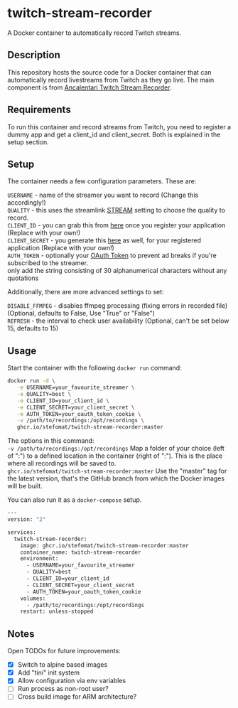 # twitch-stream-recorder
A Docker container to automatically record Twitch streams.

## Description
This repository hosts the source code for a Docker container that can automatically record livestreams from Twitch as they go live.
The main component is from [Ancalentari Twitch Stream Recorder](https://github.com/ancalentari/twitch-stream-recorder).

## Requirements
To run this container and record streams from Twitch,
you need to register a dummy app and get a client_id and client_secret. Both is explained in the setup section.

## Setup
The container needs a few configuration parameters. These are:

`USERNAME`      - name of the streamer you want to record (Change this accordingly!)  
`QUALITY`       - this uses the streamlink [STREAM](https://streamlink.github.io/cli.html#cmdoption-arg-STREAM) setting to choose the quality to record.  
`CLIENT_ID`     - you can grab this from [here](https://dev.twitch.tv/console/apps) once you register your application (Replace with your own!)  
`CLIENT_SECRET` - you generate this [here](https://dev.twitch.tv/console/apps) as well, for your registered application (Replace with your own!)  
`AUTH_TOKEN`    - optionally your [OAuth Token](https://streamlink.github.io/cli/plugins/twitch.html#authentication) to prevent ad breaks if you're subscribed to the streamer.  
                  only add the string consisting of 30 alphanumerical characters without any quotations

Additionally, there are more advanced settings to set:

`DISABLE_FFMPEG`   - disables ffmpeg processing (fixing errors in recorded file) (Optional, defaults to False, Use "True" or "False")  
`REFRESH`          - the interval to check user availability (Optional, can't be set below 15, defaults to 15)  

## Usage
Start the container with the following `docker run` command:  
```bash
docker run -d \
   -e USERNAME=your_favourite_streamer \
   -e QUALITY=best \
   -e CLIENT_ID=your_client_id \
   -e CLIENT_SECRET=your_client_secret \
   -e AUTH_TOKEN=your_oauth_token_cookie \
   -v /path/to/recordings:/opt/recordings \
   ghcr.io/stefomat/twitch-stream-recorder:master
```
The options in this command:  
`-v /path/to/recordings:/opt/recordings` Map a folder of your choice (left of ":") to a defined location in the container (right of ":"). This is the place where all recordings will be saved to.  
`ghcr.io/stefomat/twitch-stream-recorder:master` Use the "master" tag for the latest version, that's the GitHub branch from which the Docker images will be built.

You can also run it as a `docker-compose` setup.

```bash
---
version: "2"

services:
  twitch-stream-recorder:
    image: ghcr.io/stefomat/twitch-stream-recorder:master
    container_name: twitch-stream-recorder
    environment:
      - USERNAME=your_favourite_streamer
      - QUALITY=best
      - CLIENT_ID=your_client_id
      - CLIENT_SECRET=your_client_secret
      - AUTH_TOKEN=your_oauth_token_cookie
    volumes:
      - /path/to/recordings:/opt/recordings
    restart: unless-stopped
```

## Notes
Open TODOs for future improvements:
- [x] Switch to alpine based images
- [x] Add "tini" init system
- [x] Allow configuration via env variables
- [ ] Run process as non-root user?
- [ ] Cross build image for ARM architecture?
